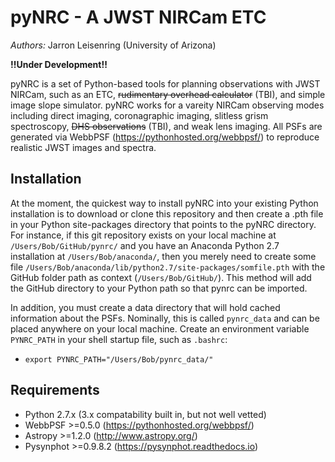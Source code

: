 pyNRC - A JWST NIRCam ETC
=========================

*Authors:* Jarron Leisenring (University of Arizona)

**!!Under Development!!**

pyNRC is a set of Python-based tools for planning observations with JWST NIRCam, such as an ETC, ~~rudimentary overhead calculator~~ (TBI), and simple image slope simulator. 
pyNRC works for a vareity NIRCam observing modes including direct imaging, coronagraphic imaging, slitless grism spectroscopy, ~~DHS observations~~ (TBI), and weak lens imaging.
All PSFs are generated via WebbPSF (https://pythonhosted.org/webbpsf/) to reproduce realistic JWST images and spectra.

## Installation

At the moment, the quickest way to install pyNRC into your existing Python installation is to download or clone this repository and then create a .pth file in your Python site-packages directory that points to the pyNRC directory. 
For instance, if this git repository exists on your local machine at ``/Users/Bob/GitHub/pynrc/`` and you have an Anaconda Python 2.7 installation at ``/Users/Bob/anaconda/``, then you merely need to create some file ``/Users/Bob/anaconda/lib/python2.7/site-packages/somfile.pth`` with the GitHub folder path as context (``/Users/Bob/GitHub/``).
This method will add the GitHub directory to your Python path so that pynrc can be imported.

In addition, you must create a data directory that will hold cached information about the PSFs. Nominally, this is called ``pynrc_data`` and can be placed anywhere on your local machine. Create an environment variable ``PYNRC_PATH`` in your shell startup file, such as ``.bashrc``:

- ``export PYNRC_PATH="/Users/Bob/pynrc_data/"``

## Requirements

+ Python 2.7.x (3.x compatability built in, but not well vetted)
+ WebbPSF >=0.5.0 (https://pythonhosted.org/webbpsf/)
+ Astropy >=1.2.0 (http://www.astropy.org/)
+ Pysynphot >=0.9.8.2 (https://pysynphot.readthedocs.io)
